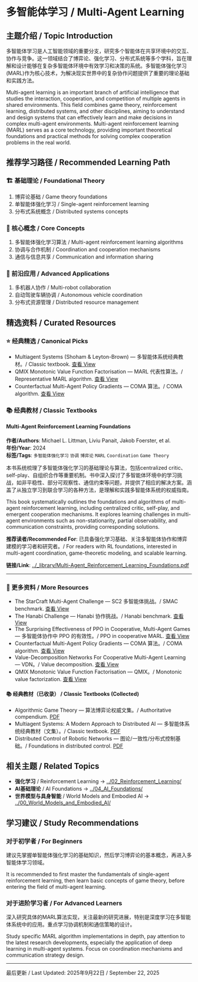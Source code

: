 # 多智能体学习 / Multi-Agent Learning

## 主题介绍 / Topic Introduction

多智能体学习是人工智能领域的重要分支，研究多个智能体在共享环境中的交互、协作与竞争。这一领域结合了博弈论、强化学习、分布式系统等多个学科，旨在理解和设计能够在复杂多智能体环境中有效学习和决策的系统。多智能体强化学习(MARL)作为核心技术，为解决现实世界中的复杂协作问题提供了重要的理论基础和实践方法。

Multi-agent learning is an important branch of artificial intelligence that studies the interaction, cooperation, and competition of multiple agents in shared environments. This field combines game theory, reinforcement learning, distributed systems, and other disciplines, aiming to understand and design systems that can effectively learn and make decisions in complex multi-agent environments. Multi-agent reinforcement learning (MARL) serves as a core technology, providing important theoretical foundations and practical methods for solving complex cooperation problems in the real world.

## 推荐学习路径 / Recommended Learning Path

### 🏗️ 基础理论 / Foundational Theory

1. 博弈论基础 / Game theory foundations
2. 单智能体强化学习 / Single-agent reinforcement learning
3. 分布式系统概念 / Distributed systems concepts

### 🧠 核心概念 / Core Concepts

1. 多智能体强化学习算法 / Multi-agent reinforcement learning algorithms
2. 协调与合作机制 / Coordination and cooperation mechanisms
3. 通信与信息共享 / Communication and information sharing

### 🚀 前沿应用 / Advanced Applications

1. 多机器人协作 / Multi-robot collaboration
2. 自动驾驶车辆协调 / Autonomous vehicle coordination
3. 分布式资源管理 / Distributed resource management

## 精选资料 / Curated Resources

### ⭐ 经典精选 / Canonical Picks

- Multiagent Systems (Shoham & Leyton-Brown) — 多智能体系统经典教材。/ Classic textbook. [查看 View](../_library/Multiagent_Systems_Shoham_Leyton_Brown.pdf)
- QMIX Monotonic Value Function Factorisation — MARL 代表性算法。/ Representative MARL algorithm. [查看 View](../_library/QMIX_Monotonic_Value_Function_Factorisation_for_Deep_Multi-Agent_Reinforcement_Learning.pdf)
- Counterfactual Multi-Agent Policy Gradients — COMA 算法。/ COMA algorithm. [查看 View](../_library/Counterfactual_Multi-Agent_Policy_Gradients.pdf)

### 📚 经典教材 / Classic Textbooks

 
#### Multi-Agent Reinforcement Learning Foundations

**作者/Authors**: Michael L. Littman, Liviu Panait, Jakob Foerster, et al.  
**年份/Year**: 2024  
**标签/Tags**: `多智能体强化学习` `协调` `博弈论` `MARL` `Coordination` `Game Theory`

本书系统梳理了多智能体强化学习的基础理论与算法，包括centralized critic、self-play、自组织合作等重要机制。书中深入探讨了多智能体环境中的学习挑战，如非平稳性、部分可观察性、通信约束等问题，并提供了相应的解决方案。涵盖了从独立学习到联合学习的各种方法，是理解和实践多智能体系统的权威指南。

This book systematically outlines the foundations and algorithms of multi-agent reinforcement learning, including centralized critic, self-play, and emergent cooperation mechanisms. It explores learning challenges in multi-agent environments such as non-stationarity, partial observability, and communication constraints, providing corresponding solutions.

**推荐读者/Recommended For**: 已具备强化学习基础、关注多智能体协作和博弈建模的学习者和研究者。/ For readers with RL foundations, interested in multi-agent coordination, game-theoretic modeling, and scalable learning.

**链接/Link**: [../_library/Multi-Agent_Reinforcement_Learning_Foundations.pdf](../_library/Multi-Agent_Reinforcement_Learning_Foundations.pdf)

---

### 📄 更多资料 / More Resources

- The StarCraft Multi-Agent Challenge — SC2 多智能体挑战。/ SMAC benchmark. [查看 View](../_library/The_StarCraft_Multi-Agent_Challenge.pdf)
- The Hanabi Challenge — Hanabi 协作挑战。/ Hanabi benchmark. [查看 View](../_library/The_Hanabi_Challenge_A_New_Frontier_for_AI_Research.pdf)
- The Surprising Effectiveness of PPO in Cooperative, Multi-Agent Games — 多智能体协作中 PPO 的有效性。/ PPO in cooperative MARL. [查看 View](../_library/The_Surprising_Effectiveness_of_PPO_in_Cooperative,_Multi-Agent_Games.pdf)
- Counterfactual Multi-Agent Policy Gradients — COMA 算法。/ COMA algorithm. [查看 View](../_library/Counterfactual_Multi-Agent_Policy_Gradients.pdf)
- Value-Decomposition Networks For Cooperative Multi-Agent Learning — VDN。/ Value decomposition. [查看 View](../_library/Value-Decomposition_Networks_For_Cooperative_Multi-Agent_Learning.pdf)
- QMIX Monotonic Value Function Factorisation — QMIX。/ Monotonic value factorization. [查看 View](../_library/QMIX_Monotonic_Value_Function_Factorisation_for_Deep_Multi-Agent_Reinforcement_Learning.pdf)

#### 📚 经典教材（已收录） / Classic Textbooks (Collected)

- Algorithmic Game Theory — 算法博弈论权威文集。/ Authoritative compendium. [PDF](../_library/Algorithmic_Game_Theory.pdf)
- Multiagent Systems: A Modern Approach to Distributed AI — 多智能体系统经典教材（文集）。/ Classic textbook. [PDF](../_library/Multiagent_Systems_A_Modern_Approach_To_Distributed_Artificial_Intelligence_Gerhard_Weiss.pdf)
- Distributed Control of Robotic Networks — 图论/一致性/分布式控制基础。/ Foundations in distributed control. [PDF](../_library/DCRN_Bullocortesmartinez_10mar09.pdf)


## 相关主题 / Related Topics

- **强化学习** / Reinforcement Learning → [../02_Reinforcement_Learning/](../02_Reinforcement_Learning/)
- **AI基础理论** / AI Foundations → [../04_AI_Foundations/](../04_AI_Foundations/)
- **世界模型与具身智能** / World Models and Embodied AI → [../00_World_Models_and_Embodied_AI/](../00_World_Models_and_Embodied_AI/)

## 学习建议 / Study Recommendations

### 对于初学者 / For Beginners

建议先掌握单智能体强化学习的基础知识，然后学习博弈论的基本概念，再进入多智能体学习领域。

It is recommended to first master the fundamentals of single-agent reinforcement learning, then learn basic concepts of game theory, before entering the field of multi-agent learning.

### 对于进阶学习者 / For Advanced Learners

深入研究具体的MARL算法实现，关注最新的研究进展，特别是深度学习在多智能体系统中的应用。重点学习协调机制和通信策略的设计。

Study specific MARL algorithm implementations in depth, pay attention to the latest research developments, especially the application of deep learning in multi-agent systems. Focus on coordination mechanisms and communication strategy design.

---

最后更新 / Last Updated: 2025年9月22日 / September 22, 2025
